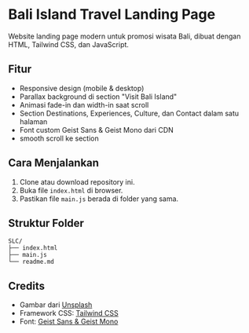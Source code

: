 # Bali Island Travel Landing Page

Website landing page modern untuk promosi wisata Bali, dibuat dengan HTML, Tailwind CSS, dan JavaScript.

## Fitur

- Responsive design (mobile & desktop)
- Parallax background di section "Visit Bali Island"
- Animasi fade-in dan width-in saat scroll 
- Section Destinations, Experiences, Culture, dan Contact dalam satu halaman
- Font custom Geist Sans & Geist Mono dari CDN
- smooth scroll ke section

## Cara Menjalankan

1. Clone atau download repository ini.
2. Buka file `index.html` di browser.
3. Pastikan file `main.js` berada di folder yang sama.

## Struktur Folder

```
SLC/
├── index.html
├── main.js
└── readme.md
```

## Credits

- Gambar dari [Unsplash](https://unsplash.com/)
- Framework CSS: [Tailwind CSS](https://tailwindcss.com/)
- Font: [Geist Sans & Geist Mono](https://vercel.com/font/geist)